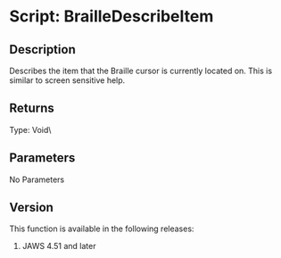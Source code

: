 # Script: BrailleDescribeItem

## Description

Describes the item that the Braille cursor is currently located on. This
is similar to screen sensitive help.

## Returns

Type: Void\

## Parameters

No Parameters

## Version

This function is available in the following releases:

1.  JAWS 4.51 and later

